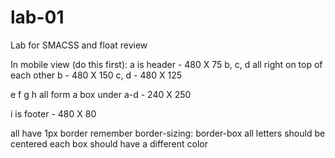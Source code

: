 # lab-01
Lab for SMACSS and float review

In mobile view (do this first):
a is header - 480 X 75
b, c, d  all right on top of each other
b - 480 X 150
c, d - 480 X 125

e f g h all form a box under a-d - 240 X 250

i is footer - 480 X 80

all have 1px border
remember border-sizing: border-box
all letters should be centered
each box should have a different color